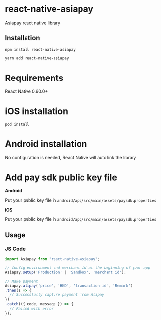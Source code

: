 # react-native-asiapay

Asiapay react native library

## Installation

```sh
npm install react-native-asiapay
```

```sh
yarn add react-native-asiapay
```

# Requirements 

React Native 0.60.0+

# iOS installation 

`pod install`

# Android installation

No configuration is needed, React Native will auto link the library

# Add pay sdk public key file

__Android__

Put your public key file in `android/app/src/main/assets/paysdk.properties`

__iOS__

Put your public key file in `android/app/src/main/assets/paysdk.properties`

## Usage

### JS Code
```js
import Asiapay from "react-native-asiapay";

// Config environment and merchant id at the beginning of your app
Asiapay.setup('Production' | 'Sandbox', 'merchant id');

// Make payment
Asiapay.alipay('price', 'HKD', 'transaction id', 'Remark')
.then(s => {
  // Successfully capture payment from Alipay
})
.catch(({ code, message }) => {
  // Failed with error
});
```
